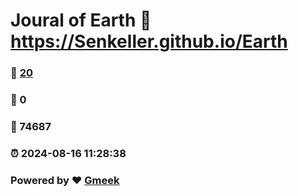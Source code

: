# Joural of Earth :link: https://Senkeller.github.io/Earth 
### :page_facing_up: [20](https://Senkeller.github.io/Earth/tag.html) 
### :speech_balloon: 0 
### :hibiscus: 74687 
### :alarm_clock: 2024-08-16 11:28:38 
### Powered by :heart: [Gmeek](https://github.com/Meekdai/Gmeek)
